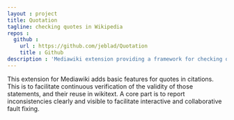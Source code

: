 ```yaml
---
layout : project
title: Quotation
tagline: checking quotes in Wikipedia
repos :
  github :
    url : https://github.com/jeblad/Quotation
    title : Github
description : 'Mediawiki extension providing a framework for checking quotes in Wikipedia.'
---
```


This extension for Mediawiki adds basic features for quotes in citations. This is to facilitate continuous verification of the validity of those statements, and their reuse in wikitext. A core part is to report inconsistencies clearly and visible to facilitate interactive and collaborative fault fixing.
